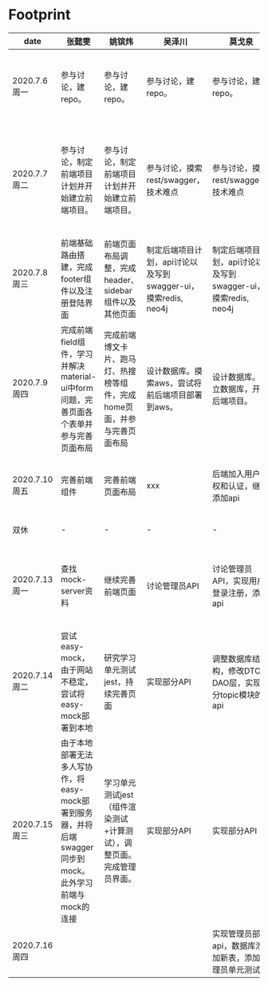 # Footprint

| date          | 张懿雯                                                       | 姚镔炜                                                       | 吴泽川                                                       | 莫戈泉                                                       | 总进度                                                       |
| ------------- | ------------------------------------------------------------ | ------------------------------------------------------------ | ------------------------------------------------------------ | ------------------------------------------------------------ | ------------------------------------------------------------ |
| 2020.7.6周一  | 参与讨论，建repo。                                           | 参与讨论，建repo。                                           | 参与讨论，建repo。                                           | 参与讨论，建repo。                                           | 讨论项目业务逻辑以及技术栈，分头查找项目所需技术点。         |
| 2020.7.7周二  | 参与讨论，制定前端项目计划并开始建立前端项目。               | 参与讨论，制定前端项目计划并开始建立前端项目。               | 参与讨论，摸索rest/swagger，技术难点                         | 参与讨论，摸索rest/swagger，技术难点                         | 了解技术点，讨论项目时间进度安排，并进一步分工：前端ybw+zyw，后端API设计wzc+mgq。 |
| 2020.7.8周三  | 前端基础路由搭建，完成footer组件以及注册登陆界面             | 前端页面布局调整，完成header、sidebar组件以及其他页面        | 制定后端项目计划，api讨论以及写到swagger-ui，摸索redis, neo4j | 制定后端项目计划，api讨论以及写到swagger-ui，摸索redis, neo4j | 前后端持续推进；后端讨论API并制定计划                        |
| 2020.7.9周四  | 完成前端field组件，学习并解决material-ui中form问题，完善页面各个表单并参与完善页面布局 | 完成前端博文卡片、跑马灯、热搜榜等组件，完成home页面，并参与完善页面布局 | 设计数据库。摸索aws，尝试将前后端项目部署到aws。             | 设计数据库。建立数据库，开写后端项目。                       | 前端组件化以及页面设计；后端设计数据库持续推进               |
| 2020.7.10周五 | 完善前端组件                                                 | 完善前端页面布局                                             | xxx                                                          | 后端加入用户授权和认证，继续添加api                          | 前端页面继续完善，完成大致网站雏形；后端xxx                  |
| 双休          | -                                                            | -                                                            | -                                                            | -                                                            | 开会讨论下一周进度                                           |
| 2020.7.13周一 | 查找mock-server资料                                          | 继续完善前端页面                                             | 讨论管理员API                                                | 讨论管理员API，实现用户登录注册，添加api                     | 前端界面继续完善，开始研究mock-server；后端讨论管理员API     |
| 2020.7.14周二 | 尝试easy-mock，由于网站不稳定，尝试将easy-mock部署到本地     | 研究学习单元测试jest，持续完善页面                           | 实现部分API                                                  | 调整数据库结构，修改DTO和DAO层，实现部分topic模块的api       | 前端界面继续完善，学习mock-server和jest使用；后端xxx         |
| 2020.7.15周三 | 由于本地部署无法多人写协作，将easy-mock部署到服务器，并将后端swagger同步到mock。此外学习前端与mock的连接 | 学习单元测试jest（组件渲染测试+计算测试），调整页面。完成管理员界面。 | 实现部分API                                                  | 实现部分API                                                  | 前端界面继续完善，完成jest的学习，完成easy-mock的服务器端部署和swagger同步；后端xxx |
| 2020.7.16周四 |                                                              |                                                              |                                                              | 实现管理员部分api，数据库添加新表，添加管理员单元测试        |                                                              |

